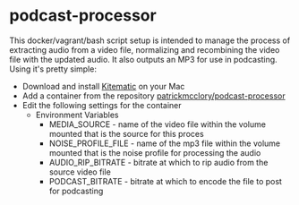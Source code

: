 # podcast-processor

This docker/vagrant/bash script setup is intended to manage the process of extracting audio from a video file, normalizing and recombining the video file with the updated audio.  It also outputs an MP3 for use in podcasting.  Using it's pretty simple:

* Download and install [Kitematic](https://kitematic.com/download/) on your Mac
* Add a container from the repository [patrickmcclory/podcast-processor](https://registry.hub.docker.com/u/patrickmcclory/podcast-processor/)
* Edit the following settings for the container
  * Environment Variables
    * MEDIA_SOURCE - name of the video file within the volume mounted that is the source for this proces
    * NOISE_PROFILE_FILE - name of the mp3 file within the volume mounted that is the noise profile for processing the audio
    * AUDIO_RIP_BITRATE - bitrate at which to rip audio from the source video file
    * PODCAST_BITRATE - bitrate at which to encode the file to post for podcasting
